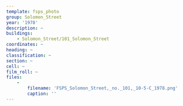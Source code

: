 ```yaml
---
template: fsps_photo
group: Solomon_Street
year: '1978'
description: ~
buildings:
    - Solomon_Street/101_Solomon_Street
coordinates: ~
heading: ~
classification: ~
section: ~
cell: ~
film_roll: ~
files:
    -
        filename: 'FSPS_Solomon_Street,_no._101,_10-5-C_1978.png'
        caption: ''
---
```


